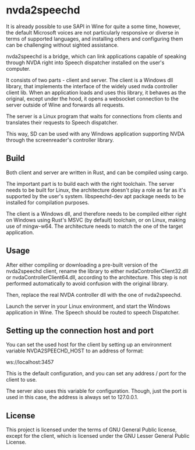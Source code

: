 # nvda2speechd

It is already possible to use SAPI in Wine for quite a some time, however, the default Microsoft voices are not particularly responsive or diverse in terms of supported languages, and installing others and configuring them can be challenging without sighted assistance.

nvda2speechd is a bridge, which can link applications capable of speaking through NVDA right into Speech dispatcher installed on the user's computer.

It consists of two parts - client and server. The client is a Windows dll library, that implements the interface of the widely used nvda controller client lib. When an application loads and uses this library, it behaves as the original, except under the hood, it opens a websocket connection to the server outside of Wine and forwards all requests.

The server is a Linux program that waits for connections from clients and translates their requests to Speech dispatcher.

This way, SD can be used with any Windows application supporting NVDA through the screenreader's controller library.

## Build

Both client and server are written in Rust, and can be compiled using cargo.

The important part is to build each with the right toolchain. The server needs to be built for Linux, the architecture doesn't play a role as far as it's supported by the user's system. libspeechd-dev apt package needs to be installed for compilation purposes.

The client is a Windows dll, and therefore needs to be compiled either right on Windows using Rust's MSVC (by default) toolchain, or on Linux, making use of mingw-w64. The architecture needs to match the one of the target application.

## Usage

After either compiling or downloading a pre-built version of the nvda2speechd client, rename the library to either nvdaControllerClient32.dll or nvdaControllerClient64.dll, according to the architecture. This step is not performed automatically to avoid confusion with the original library.

Then, replace the real NVDA controller dll with the one of nvda2speechd.

Launch the server in your Linux environment, and start the Windows application in Wine. The Speech should be routed to speech Dispatcher.

## Setting up the connection host and port

You can set the used host for the client by setting up an environment variable NVDA2SPEECHD_HOST to an address of format:

ws://localhost:3457

This is the default configuration, and you can set any address / port for the client to use.

The server also uses this variable for configuration. Though, just the port is used in this case, the address is always set to 127.0.0.1.

## License

This project is licensed under the terms of GNU General Public license, except for the client, which is licensed under the GNU Lesser General Public License.

